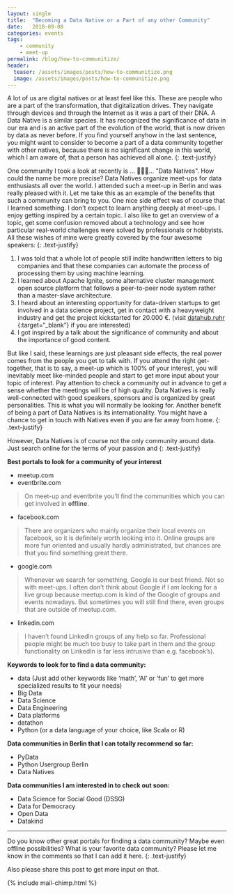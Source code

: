 ```yaml
---
layout: single
title:  "Becoming a Data Native or a Part of any other Community"
date:   2018-09-08
categories: events
tags: 
    - community
    - meet-up
permalink: /blog/how-to-communitize/
header:
  teaser: /assets/images/posts/how-to-communitize.png
  image: /assets/images/posts/how-to-communitize.png
---
```


A lot of us are digital natives or at least feel like this. These are people who are a part of the transformation, that digitalization drives. They navigate through devices and through the Internet as it was a part of their DNA. A Data Native is a similar species. It has recognized the significance of data in our era and is an active part of the evolution of the world, that is now driven by data as never before. If you find yourself anyhow in the last sentence, you might want to consider to become a part of a data community together with other natives, because there is no significant change in this world, which I am aware of, that a person has achieved all alone. 
{: .text-justify}

One community I took a look at recently is ... 🥁🥁🥁... "Data Natives". How could the name be more precise? Data Natives organize meet-ups for data enthusiasts all over the world. I attended such a meet-up in Berlin and was really pleased with it. Let me take this as an example of the benefits that such a community can bring to you. 
One nice side effect was of course that I learned something. I don't expect to learn anything deeply at meet-ups. I enjoy getting inspired by a certain topic. I also like to get an overview of a topic, get some confusion removed about a technology and see how particular real-world challenges were solved by professionals or hobbyists. All these wishes of mine were greatly covered by the four awesome speakers:
{: .text-justify}

1. I was told that a whole lot of people still indite handwritten letters to big companies and that these companies can automate the process of processing them by using machine learning.
2. I learned about Apache Ignite, some alternative cluster management open source platform that follows a peer-to-peer node system rather than a master-slave architecture. 
3. I heard about an interesting opportunity for data-driven startups to get involved in a data science project, get in contact with a heavyweight industry and get the project kickstarted for 20.000 €. (visit [datahub.ruhr](datahub.ruhr) {:target=“_blank”} if you are interested)
4. I got inspired by a talk about the significance of community and about the importance of good content. 

But like I said, these learnings are just pleasant side effects, the real power comes from the people you get to talk with. If you attend the right get-together, that is to say, a meet-up which is 100% of your interest, you will inevitably meet like-minded people and start to get more input about your topic of interest. Pay attention to check a community out in advance to get a sense whether the meetings will be of high quality. Data Natives is really well-connected with good speakers, sponsors and is organized by great personalities. This is what you will normally be looking for. Another benefit of being a part of Data Natives is its internationality. You might have a chance to get in touch with Natives even if you are far away from home.
{: .text-justify}

However, Data Natives is of course not the only community around data. Just search online for the terms of your passion and 
{: .text-justify}

**Best portals to look for a community of your interest**
- meetup.com
- eventbrite.com
> On meet-up and eventbrite you’ll find the communities which you can get involved in __offline__.

- facebook.com
> There are organizers who mainly organize their local events on facebook, so it is definitely worth looking into it. Online groups are more fun oriented and usually hardly administrated, but chances are that you find something great there.

- google.com
> Whenever we search for something, Google is our best friend. Not so with meet-ups. I often don’t think about Google if I am looking for a live group because meetup.com is kind of the Google of groups and events nowadays. But sometimes you will still find there, even groups that are outside of meetup.com.

- linkedin.com 
> I haven’t found LinkedIn groups of any help so far. Professional people might be much too busy to take part in them and the group functionality on LinkedIn is far less intrusive than e.g. facebook’s).

**Keywords to look for to find a data community:**
- data (Just add other keywords like ‘math’, ‘AI’ or ‘fun’ to get more specialized results to fit your needs)
- Big Data
- Data Science
- Data Engineering
- Data platforms
- datathon
- Python (or a data language of your choice, like Scala or R)

**Data communities in Berlin that I can totally recommend so far:**
- PyData
- Python Usergroup Berlin
- Data Natives

**Data communities I am interested in to check out soon:**
- Data Science for Social Good (DSSG)
- Data for Democracy
- Open Data
- Datakind

___

Do you know other great portals for finding a data community? Maybe even offline possibilities? What is your favorite data community? Please let me know in the comments so that I can add it here.
{: .text-justify}

Also please share this post to get more input on that.

{% include mail-chimp.html %}